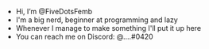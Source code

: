 - Hi, I’m @FiveDotsFemb
- I'm a big nerd, beginner at programming and lazy
- Whenever I manage to make something I'll put it up here
- You can reach me on Discord: @....#0420

<!---
FiveDotsFemb/FiveDotsFemb is a ✨ special ✨ repository because its `README.md` (this file) appears on your GitHub profile.
You can click the Preview link to take a look at your changes.
--->

